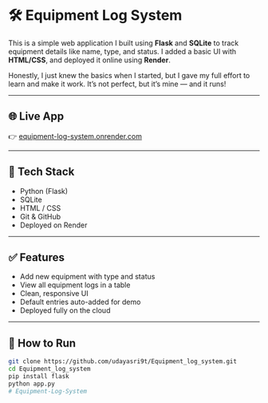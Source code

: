 # 🛠️ Equipment Log System

This is a simple web application I built using **Flask** and **SQLite** to track equipment details like name, type, and status. I added a basic UI with **HTML/CSS**, and deployed it online using **Render**.

Honestly, I just knew the basics when I started, but I gave my full effort to learn and make it work. It’s not perfect, but it’s mine — and it runs!

---

## 🌐 Live App

👉 [equipment-log-system.onrender.com](https://equipment-log-system.onrender.com)

---

## 🔧 Tech Stack

- Python (Flask)
- SQLite
- HTML / CSS
- Git & GitHub
- Deployed on Render

---

## ✅ Features

- Add new equipment with type and status
- View all equipment logs in a table
- Clean, responsive UI
- Default entries auto-added for demo
- Deployed fully on the cloud

---

## 🧪 How to Run

```bash
git clone https://github.com/udayasri9t/Equipment_log_system.git
cd Equipment_log_system
pip install flask
python app.py
#   E q u i p m e n t - L o g - S y s t e m  
 